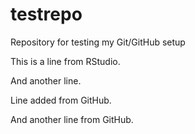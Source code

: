 # testrepo
Repository for testing my Git/GitHub setup

This is a line from RStudio.

And another line.

Line added from GitHub.

And another line from GitHub.
